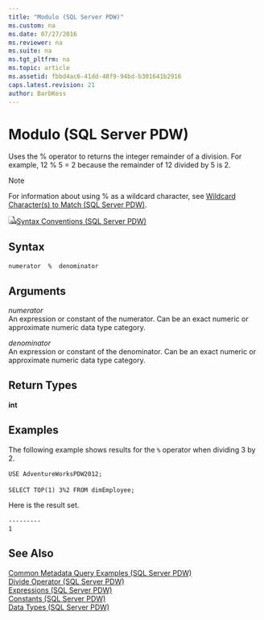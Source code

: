 ```yaml
---
title: "Modulo (SQL Server PDW)"
ms.custom: na
ms.date: 07/27/2016
ms.reviewer: na
ms.suite: na
ms.tgt_pltfrm: na
ms.topic: article
ms.assetid: fbbd4ac6-41dd-48f9-94bd-b301641b2916
caps.latest.revision: 21
author: BarbKess
---
```

# Modulo (SQL Server PDW)
Uses the % operator to returns the integer remainder of a division. For example, 12 % 5 = 2 because the remainder of 12 divided by 5 is 2.  
  
> [!NOTE]  
> For information about using % as a wildcard character, see [Wildcard Character&#40;s&#41; to Match &#40;SQL Server PDW&#41;](../sqlpdw/wildcard-character-s-to-match-sql-server-pdw.md).  
  
![Topic link icon](../sqlpdw/media/Topic_Link.gif "Topic_Link")[Syntax Conventions &#40;SQL Server PDW&#41;](../sqlpdw/syntax-conventions-sql-server-pdw.md)  
  
## Syntax  
  
```  
numerator  %  denominator  
```  
  
## Arguments  
*numerator*  
An expression or constant of the numerator. Can be an exact numeric or approximate numeric data type category.  
  
*denominator*  
An expression or constant of the denominator. Can be an exact numeric or approximate numeric data type category.  
  
## Return Types  
**int**  
  
## Examples  
The following example shows results for the `%` operator when dividing 3 by 2.  
  
```  
USE AdventureWorksPDW2012;  
  
SELECT TOP(1) 3%2 FROM dimEmployee;  
```  
  
Here is the result set.  
  
```  
---------   
1  
```  
  
## See Also  
[Common Metadata Query Examples &#40;SQL Server PDW&#41;](../sqlpdw/common-metadata-query-examples-sql-server-pdw.md)  
[Divide Operator &#40;SQL Server PDW&#41;](../sqlpdw/divide-operator-sql-server-pdw.md)  
[Expressions &#40;SQL Server PDW&#41;](../sqlpdw/expressions-sql-server-pdw.md)  
[Constants &#40;SQL Server PDW&#41;](../sqlpdw/constants-sql-server-pdw.md)  
[Data Types &#40;SQL Server PDW&#41;](../sqlpdw/data-types-sql-server-pdw.md)  
  
